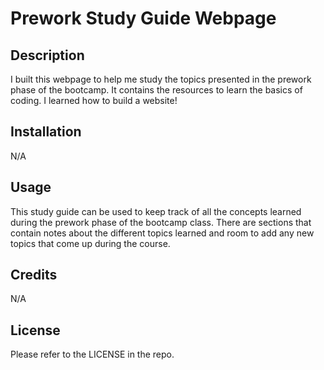 
# Prework Study Guide Webpage

## Description

I built this webpage to help me study the topics presented in the prework phase of the bootcamp.
It contains the resources to learn the basics of coding.
I learned how to build a website!


## Installation

N/A

## Usage

This study guide can be used to keep track of all the concepts learned during the prework phase of the bootcamp class. 
There are sections that contain notes about the different topics learned and room to add any new topics that come up during the course.

## Credits

N/A

## License

Please refer to the LICENSE in the repo.


